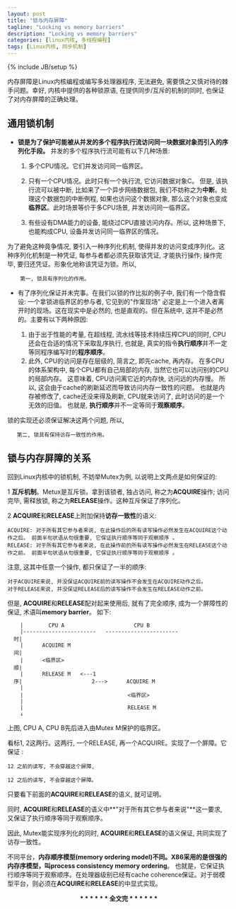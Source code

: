 ```yaml
---
layout: post
title: "锁与内存屏障"
tagline: "Locking vs memory barriers"
description: "Locking vs memory barriers"
categories: [linux内核, 多线程编程]
tags: [Linux内核, 同步机制]
---
```

{% include JB/setup %}

内存屏障是Linux内核编程或编写多处理器程序, 无法避免, 需要慎之又慎对待的棘手问题。幸好, 内核中提供的各种锁原语, 在提供同步/互斥的机制的同时, 也保证了对内存屏障的正确处理。

## 通用锁机制

* **锁是为了保护可能被从并发的多个程序执行流访问同一块数据对象而引入的序列化手段。**  并发的多个程序执行流可能有以下几种场景:

    1. 多个CPU情况。它们并发访问同一临界区。

    2. 只有一个CPU情况。此时只有一个执行流, 它访问数据对象C。 但是, 该执行流可以被中断, 比如来了一个异步网络数据包, 我们不妨称之为**中断**。处理这个数据包的中断例程, 如果也访问这个数据对象, 那么这个对象也变成**临界区**。此时场景等价于多CPU场景, 并发访问同一临界区。

    3. 有些设有DMA能力的设备, 能绕过CPU直接访问内存。所以, 这种场景下, 也能构成CPU, 设备并发访问同一临界区的情况。

为了避免这种竟争情况, 要引入一种序列化机制, 使得并发的访问变成序列化。这种序列化机制是一种凭证, 每参与者都必须先获取该凭证, 才能执行操作; 操作完毕, 要归还凭证。形象化地称该凭证为锁。所以, 

        第一, 锁具有序列化的作用。

* 有了序列化保证并未完事。在我们以锁的作比拟的例子中, 我们有一个隐含假设: 一个拿锁进临界区的参与者, 它见到的"作案现场" 必定是上一个进入者离开时的现场。这在现实中是必然的, 也是直观的。但在系统中, 这并不是必然的。主要有以下两种原因:

    1. 由于出于性能的考量, 在超线程, 流水线等技术持续压榨CPU的同时, CPU还会在合适的情况下采取乱序执行, 也就是, 真实的指令**执行顺序**并不一定等同程序编写时的**程序顺序**。 
    2. 此外, CPU的访问是存在层级的, 简言之, 即先cache, 再内存。 在多CPU的体系架构中, 每个CPU都有自己局部的内存, 当然它也可以访问别的CPU的局部内存。 这意味着, CPU访问离它近的内存快, 访问远的内存慢。 所以, 这会由于cache的刷新延迟而导致访问内存一致性的问题。 也就是内存被修改了, cache还没来得及刷新, CPU就来访问了, 此时访问的是一个无效的旧值。 也就是, **执行顺序**并不一定等同于**观察顺序**。

锁的实现还必须保证解决这两个问题, 所以,

       第二, 锁具有保持访存一致性的作用。

## 锁与内存屏障的关系

回到Linux内核中的锁机制, 不妨举Mutex为例, 以说明上文两点是如何保证的:

   1 **互斥机制**。Metux是互斥锁。拿到该锁者, 独占访问, 称之为**ACQUIRE**操作; 访问完毕, 需释放锁, 称之为**RELEASE**操作。这种互斥保证了序列化。

   2 **ACQUIRE**和**RELEASE**上附加保持**访存一致性**的语义:

    ACQUIRE: 对于所有其它参与者来说, 在此操作后的所有读写操作必然发生在ACQUIRE这个动作之后。 前面半句状语从句很重要, 它保证执行顺序等同于观察顺序 。
    RELEASE: 对于所有其它参与者来说, 在此操作前的所有读写操作必然发生在RELEASE这个动作之前。 前面半句状语从句很重要, 它保证执行顺序等同于观察顺序 。

注意, 这其中任意一个操作, 都只保证了一半的顺序:

    对于ACQUIRE来说, 并没保证ACQUIRE前的读写操作不会发生在ACQUIRE动作之后。
    对于RELEASE来说, 并没保证RELEASE后的读写操作不会发生在RELEASE动作之前。

但是, **ACQUIRE**和**RELEASE**配对起来使用后, 就有了完全顺序, 成为一个屏障性的保证, 术语叫**memory barrier**。 如下:

        |        CPU A                      CPU B
        |-----------------------   -----------------------
      时|
        |      ACQUIRE M
      间|
        |      <临界区>
      顺|
        |      RELEASE M   <---1
      序|                      2--->      ACQUIRE M
        |
        |                                 <临界区>
        |
        |                                 RELEASE M
        ↓

上图, CPU A, CPU B先后进入由Mutex M保护的临界区。

看标1, 2这两行。这两行, 一个RELEASE, 再一个ACQUIRE。实现了一个屏障。它保证 :

    12 之前的读写, 不会穿越这个屏障,

    12 之后的读写, 不会穿越这个屏障。

只要看下前面的**ACQUIRE**和**RELEASE**的语义, 就可证明。

同时, **ACQUIRE**和**RELEASE**的语义中**"对于所有其它参与者来说"**这一要求, 又保证了执行顺序等同于观察顺序。

因此, Mutex能实现序列化的同时, **ACQUIRE**和**RELEASE**的语义保证, 共同实现了访存一致性。

不同平台，**内存顺序模型(memory ordering model)**不同。X86采用的是很强的内存序模型，叫**process consistency memory ordering**。 也就是，它保证执行顺序等同于观察顺序。在处理器级别已经有cache coherence保证。对于弱模型平台，则必须在**ACQUIRE**和**RELEASE**的中显式实现。

  <center><strong>* * * * * * 全文完 * * * * * * </strong></center>
